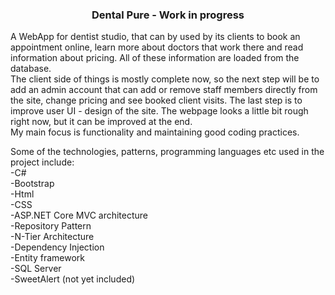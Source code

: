 <div align="center">


<h3 align="center">Dental Pure - Work in progress</h3>


</div>

A WebApp for dentist studio, that can by used by its clients to book an appointment online, 
learn more about doctors that work there and read information about pricing. All of these information are loaded from the database.  
The client side of things is mostly complete now, so the next step will be to add an admin account that can add or remove staff members directly from the site, change pricing and see booked client visits. The last step is to improve user UI - design of the site. The webpage looks a little bit rough right now, but it can be improved at the end.   
My main focus is functionality and maintaining good coding practices.

Some of the technologies, patterns, programming languages etc used in the project include:  
-C#  
-Bootstrap  
-Html  
-CSS  
-ASP.NET Core MVC architecture  
-Repository Pattern  
-N-Tier Architecture  
-Dependency Injection  
-Entity framework  
-SQL Server  
-SweetAlert (not yet included)

